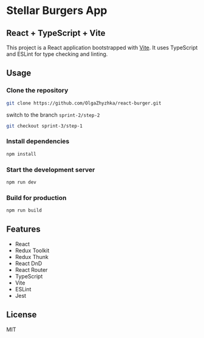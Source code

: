 # Stellar Burgers App

## React + TypeScript + Vite

This project is a React application bootstrapped with [Vite](https://vitejs.dev/). It uses TypeScript and ESLint for
type checking and linting.

## Usage

### Clone the repository

```bash
git clone https://github.com/OlgaZhyzhka/react-burger.git
```

switch to the branch `sprint-2/step-2`

```bash
git checkout sprint-3/step-1
```

### Install dependencies

```bash
npm install
```

### Start the development server

```bash
npm run dev
```

### Build for production

```bash
npm run build
```

## Features

- React
- Redux Toolkit
- Redux Thunk
- React DnD
- React Router
- TypeScript
- Vite
- ESLint
- Jest

## License

MIT
